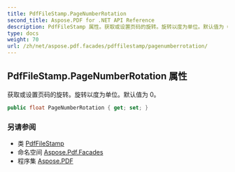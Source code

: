 ```yaml
---
title: PdfFileStamp.PageNumberRotation
second_title: Aspose.PDF for .NET API Reference
description: PdfFileStamp 属性。获取或设置页码的旋转。旋转以度为单位。默认值为 0
type: docs
weight: 70
url: /zh/net/aspose.pdf.facades/pdffilestamp/pagenumberrotation/
---
```

## PdfFileStamp.PageNumberRotation 属性

获取或设置页码的旋转。旋转以度为单位。默认值为 0。

```csharp
public float PageNumberRotation { get; set; }
```

### 另请参阅

* 类 [PdfFileStamp](../)
* 命名空间 [Aspose.Pdf.Facades](../../../aspose.pdf.facades/)
* 程序集 [Aspose.PDF](../../../)
